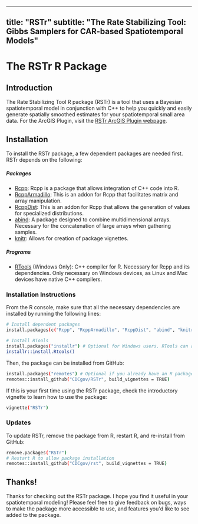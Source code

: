   ---
  title: "RSTr"
  subtitle: "The Rate Stabilizing Tool: Gibbs Samplers for CAR-based Spatiotemporal Models"
  ---

# The RSTr R Package
## Introduction

The Rate Stabilizing Tool R package (RSTr) is a tool that uses a Bayesian spatiotemporal model in conjunction with C++ to help you quickly and easily generate spatially smoothed estimates for your spatiotemporal small area data. For the ArcGIS Plugin, visit the [RSTr ArcGIS Plugin webpage](https://github.com/CEHI-code-repos/RateStabilizingTool2).

## Installation

To install the RSTr package, a few dependent packages are needed first. RSTr depends on the following:

##### Packages
- [Rcpp](https://cran.r-project.org/package=Rcpp): Rcpp is a package that allows integration of C++ code into R.
- [RcppArmadillo](https://cran.r-project.org/package=RcppArmadillo): This is an addon for Rcpp that facilitates matrix and array manipulation.
- [RcppDist](https://cran.r-project.org/package=RcppDist): This is an addon for Rcpp that allows the generation of values for specialized distributions.
- [abind](https://cran.r-project.org/package=abind): A package designed to combine multidimensional arrays. Necessary for the concatenation of large arrays when gathering samples.
- [knitr](https://cran.r-project.org/package=knitr): Allows for creation of package vignettes.
##### Programs
- [RTools](https://cran.r-project.org/bin/windows/Rtools/) (Windows Only): C++ compiler for R. Necessary for Rcpp and its dependencies. Only necessary on Windows devices, as Linux and Mac devices have native C++ compilers.

### Installation Instructions
From the R console, make sure that all the necessary dependencies are installed by running the following lines:

```sh
# Install dependent packages
install.packages(c("Rcpp", "RcppArmadillo", "RcppDist", "abind", "knitr"))
```
```sh
# Install RTools
install.packages("installr") # Optional for Windows users. RTools can also be downloaded and installed manually from the above URL.
installr::install.Rtools()
```
Then, the package can be installed from GitHub:
```sh
install.packages("remotes") # Optional if you already have an R package which can install from GitHub
remotes::install_github("CDCgov/RSTr", build_vignettes = TRUE)
```
If this is your first time using the RSTr package, check the introductory vignette to learn how to use the package:
```sh
vignette("RSTr")
```

### Updates
To update RSTr, remove the package from R, restart R, and re-install from GitHub:
```sh
remove.packages("RSTr")
# Restart R to allow package installation
remotes::install_github("CDCgov/rst", build_vignettes = TRUE)
```

## Thanks!
Thanks for checking out the RSTr package. I hope you find it useful in your spatiotemporal modeling! Please feel free to give feedback on bugs, ways to make the package more accessible to use, and features you'd like to see added to the package.
